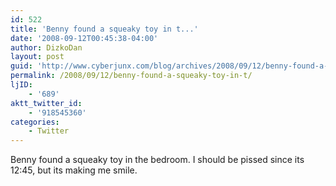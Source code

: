 ```yaml
---
id: 522
title: 'Benny found a squeaky toy in t...'
date: '2008-09-12T00:45:38-04:00'
author: DizkoDan
layout: post
guid: 'http://www.cyberjunx.com/blog/archives/2008/09/12/benny-found-a-squeaky-toy-in-t/'
permalink: /2008/09/12/benny-found-a-squeaky-toy-in-t/
ljID:
    - '689'
aktt_twitter_id:
    - '918545360'
categories:
    - Twitter
---
```


Benny found a squeaky toy in the bedroom. I should be pissed since its 12:45, but its making me smile.